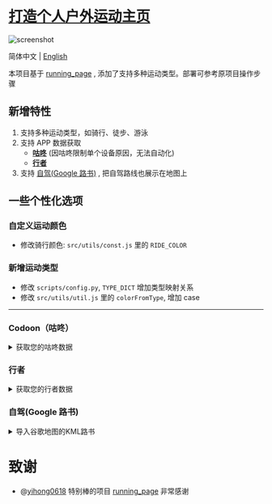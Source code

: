 # [打造个人户外运动主页](http://workouts.ben29.xyz)

![screenshot](https://user-images.githubusercontent.com/6956444/163125711-24d0ad99-490d-4c04-b89f-5b7fe776eb38.png)

简体中文 | [English](README.md)

本项目基于 [running_page](https://github.com/yihong0618/running_page/blob/master/README-CN.md) , 添加了支持多种运动类型。部署可参考原项目操作步骤

## 新增特性

1. 支持多种运动类型，如骑行、徒步、游泳
1. 支持 APP 数据获取
   - **[咕咚](#codoon咕咚)** (因咕咚限制单个设备原因，无法自动化)
   - **[行者](#行者)**
1. 支持 [自驾(Google 路书)](#自驾google路书) , 把自驾路线也展示在地图上

## 一些个性化选项

### 自定义运动颜色

- 修改骑行颜色: `src/utils/const.js` 里的 `RIDE_COLOR`

### 新增运动类型

- 修改 `scripts/config.py`, `TYPE_DICT` 增加类型映射关系
- 修改 `src/utils/util.js` 里的 `colorFromType`, 增加 case

---

### Codoon（咕咚）

<details>
<summary>获取您的咕咚数据</summary>

```python
python3(python) scripts/codoon_sync.py ${your mobile or email} ${your password}
```

示例：

```python
python3(python) scripts/codoon_sync.py 13333xxxx xxxx
```

> 注：我增加了 Codoon 可以导出 gpx 功能, 执行如下命令，导出的 gpx 会加入到 GPX_OUT 中，方便上传到其它软件

```python
python3(python) scripts/codoon_sync.py ${your mobile or email} ${your password} --with-gpx
```

示例：

```python
python3(python) scripts/codoon_sync.py 13333xxxx xxxx --with-gpx
```

> 注：因为登录 token 有过期时间限制，我增加了 refresh_token&user_id 登陆的方式， refresh_token 及 user_id 在您登陆过程中会在控制台打印出来

![image](https://user-images.githubusercontent.com/6956444/105690972-9efaab00-5f37-11eb-905c-65a198ad2300.png)

示例：

```python
python3(python) scripts/codoon_sync.py 54bxxxxxxx fefxxxxx-xxxx-xxxx --from-auth-token
```

</details>

### 行者

<details>
<summary>获取您的行者数据</summary>

```python
python3(python) scripts/xingzhe_sync.py ${your mobile or email} ${your password}
```

示例：

```python
python3(python) scripts/xingzhe_sync.py 13333xxxx xxxx
```

> 注：我增加了 行者 可以导出 gpx 功能, 执行如下命令，导出的 gpx 会加入到 GPX_OUT 中，方便上传到其它软件

```python
python3(python) scripts/xingzhe_sync.py ${your mobile or email} ${your password} --with-gpx
```

示例：

```python
python3(python) scripts/xingzhe_sync.py 13333xxxx xxxx --with-gpx
```

> 注：因为登录 token 有过期时间限制，我增加了 refresh_token&user_id 登陆的方式， refresh_token 及 user_id 在您登陆过程中会在控制台打印出来

![image](https://user-images.githubusercontent.com/6956444/106879771-87c97380-6716-11eb-9c28-fbf70e15e1c3.png)

示例：

```python
python3(python) scripts/xingzhe_sync.py w0xxx 185000 --from-auth-token
```

</details>

### 自驾(Google 路书)

<details>
<summary>导入谷歌地图的KML路书</summary>

1. 使用 [谷歌地图](https://www.google.com/maps/d/) ，创建地图(路线放到同一个图层)
2. 把图层导出为 KML 文件
3. 把 kml 文件重命名为 `import.kml`, 放到 `scripts`目录
4. 修改`scripts/kml2polyline.py`, 填入路线相关信息

```
# TODO modify here
# 路线名称
track.name = "2020-10 西藏 Road Trip"
# 开始/结束时间 年月日时分
track.start_time = datetime(2020, 9, 29, 10, 0)
track.end_time = datetime(2020, 10, 10, 18, 0)
# 总路程
distance = 4000  # KM
# 总天数
days = 12
# 平均每天自驾时长
hours_per_day = 6
```

5. 控制台执行以下脚本

```python
python3(python) scripts\kml2polyline.py
```

</details>

# 致谢

- @[yihong0618](https://github.com/yihong0618) 特别棒的项目 [running_page](https://github.com/yihong0618/running_page) 非常感谢
